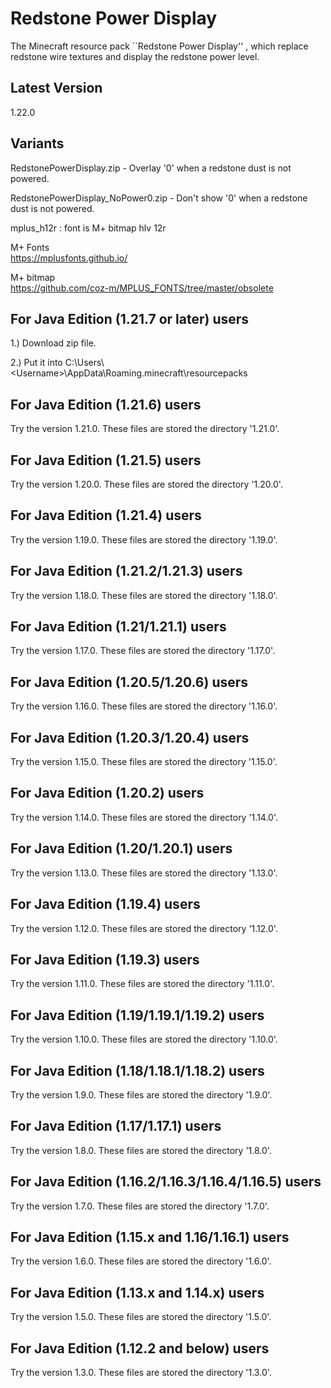 # Redstone Power Display

The Minecraft resource pack ``Redstone Power Display'' , which replace redstone wire textures and display the redstone power level.

## Latest Version

1.22.0

## Variants

RedstonePowerDisplay.zip - Overlay '0' when a redstone dust is not powered.

RedstonePowerDisplay_NoPower0.zip - Don't show '0' when a redstone dust is not powered.

mplus_h12r : font is M+ bitmap hlv 12r

M+ Fonts  
https://mplusfonts.github.io/

M+ bitmap  
https://github.com/coz-m/MPLUS_FONTS/tree/master/obsolete

## For Java Edition (1.21.7 or later) users

1.) Download zip file.

2.) Put it into C:\Users\\\<Username\>\AppData\Roaming\.minecraft\resourcepacks

## For Java Edition (1.21.6) users

Try the version 1.21.0. These files are stored the directory '1.21.0'.

## For Java Edition (1.21.5) users

Try the version 1.20.0. These files are stored the directory '1.20.0'.

## For Java Edition (1.21.4) users

Try the version 1.19.0. These files are stored the directory '1.19.0'.

## For Java Edition (1.21.2/1.21.3) users

Try the version 1.18.0. These files are stored the directory '1.18.0'.

## For Java Edition (1.21/1.21.1) users

Try the version 1.17.0. These files are stored the directory '1.17.0'.

## For Java Edition (1.20.5/1.20.6) users

Try the version 1.16.0. These files are stored the directory '1.16.0'.

## For Java Edition (1.20.3/1.20.4) users

Try the version 1.15.0. These files are stored the directory '1.15.0'.

## For Java Edition (1.20.2) users

Try the version 1.14.0. These files are stored the directory '1.14.0'.

## For Java Edition (1.20/1.20.1) users

Try the version 1.13.0. These files are stored the directory '1.13.0'.

## For Java Edition (1.19.4) users

Try the version 1.12.0. These files are stored the directory '1.12.0'.

## For Java Edition (1.19.3) users

Try the version 1.11.0. These files are stored the directory '1.11.0'.

## For Java Edition (1.19/1.19.1/1.19.2) users

Try the version 1.10.0. These files are stored the directory '1.10.0'.

## For Java Edition (1.18/1.18.1/1.18.2) users

Try the version 1.9.0. These files are stored the directory '1.9.0'.

## For Java Edition (1.17/1.17.1) users

Try the version 1.8.0. These files are stored the directory '1.8.0'.

## For Java Edition (1.16.2/1.16.3/1.16.4/1.16.5) users

Try the version 1.7.0. These files are stored the directory '1.7.0'.

## For Java Edition (1.15.x and 1.16/1.16.1) users

Try the version 1.6.0. These files are stored the directory '1.6.0'.

## For Java Edition (1.13.x and 1.14.x) users

Try the version 1.5.0. These files are stored the directory '1.5.0'.

## For Java Edition (1.12.2 and below) users

Try the version 1.3.0. These files are stored the directory '1.3.0'.
